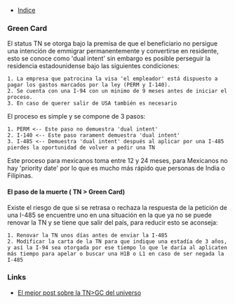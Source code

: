* [Indice](README.md)

### Green Card

  El status TN se otorga bajo la premisa de que el beneficiario no persigue una intención de emmigrar permanentemente y convertirse en residente, esto se conoce como 'dual intent' sin embargo es posible perseguir la residencia estadounidense bajo las siguientes condiciones:

    1. La empresa que patrocina la visa 'el empleador' está dispuesto a pagar los gastos marcados por la ley (PERM y I-140).
    2. Se cuenta con una I-94 con un minimo de 9 meses antes de iniciar el proceso.
    3. En caso de querer salir de USA también es necesario

  El proceso es simple y se compone de 3 pasos:

    1. PERM <-- Este paso no demuestra 'dual intent'
    2. I-140 <-- Este paso rarament demuestra 'dual intent'
    3. I-485 <-- Demuestra 'dual intent' después al aplicar por una I-485
    pierdes la oportunidad de volver a pedir una TN

  Este proceso para mexicanos toma entre 12 y 24 meses, para Mexicanos no hay 'priority date' por lo que es mucho más rápido que personas de India o Filipinas.

#### El paso de la muerte ( TN > Green Card)

Existe el riesgo de que si se retrasa o rechaza la respuesta de la petición de una I-485 se encuentre uno en una situación en la que ya no se puede renovar la TN y se tiene que salir del país, para reducir esto se aconseja:

    1. Renovar la TN unos días antes de enviar la I-485
    2. Modificar la carta de la TN para que indique una estadía de 3 años, y así la I-94 sea otorgada por ese tiempo lo que le daría al aplicaten más tiempo para apelar o buscar una H1B o L1 en caso de ser negada la I-485

### Links

- [El mejor post sobre la TN>GC del universo](http://forums.immigration.com/showthread.php?152852-I-am-no-longer-Curious!!!-I-am-APPPPPRRRROOOOOVEEEDD!!!!!!!&p=984692#post984692)
